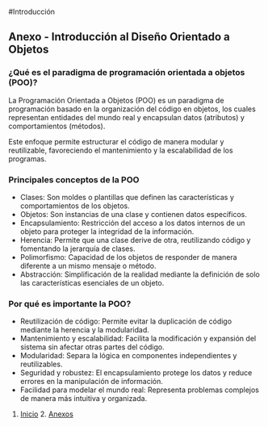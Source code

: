 #Introducción

## Anexo - Introducción al Diseño Orientado a Objetos

### ¿Qué es el paradigma de programación orientada a objetos (POO)?
La Programación Orientada a Objetos (POO) es un paradigma de programación basado en la organización del código en objetos, los cuales representan entidades del mundo real y encapsulan datos (atributos) y comportamientos (métodos).

Este enfoque permite estructurar el código de manera modular y reutilizable, favoreciendo el mantenimiento y la escalabilidad de los programas.

### Principales conceptos de la POO
- Clases: Son moldes o plantillas que definen las características y comportamientos de los objetos.
- Objetos: Son instancias de una clase y contienen datos específicos.
- Encapsulamiento: Restricción del acceso a los datos internos de un objeto para proteger la integridad de la información.
- Herencia: Permite que una clase derive de otra, reutilizando código y fomentando la jerarquía de clases.
- Polimorfismo: Capacidad de los objetos de responder de manera diferente a un mismo mensaje o método.
- Abstracción: Simplificación de la realidad mediante la definición de solo las características esenciales de un objeto.

### Por qué es importante la POO?
- Reutilización de código: Permite evitar la duplicación de código mediante la herencia y la modularidad.
- Mantenimiento y escalabilidad: Facilita la modificación y expansión del sistema sin afectar otras partes del código.
- Modularidad: Separa la lógica en componentes independientes y reutilizables.
- Seguridad y robustez: El encapsulamiento protege los datos y reduce errores en la manipulación de información.
- Facilidad para modelar el mundo real: Representa problemas complejos de manera más intuitiva y organizada.


1. [Inicio](README.md) 2. [Anexos](anexos.md)
